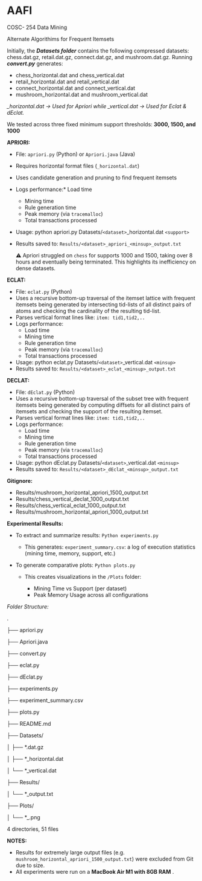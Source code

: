 # AAFI

COSC- 254 Data Mining

Alternate Algorithims for Frequent Itemsets

Initially, the ***Datasets folder*** contains the following compressed datasets: chess.dat.gz, retail.dat.gz, connect.dat.gz, and mushroom.dat.gz. Running ***convert.py*** generates:

* chess_horizontal.dat and chess_vertical.dat
* retail_horizontal.dat and retail_vertical.dat
* connect_horizontal.dat and connect_vertical.dat
* mushroom_horizontal.dat and mushroom_vertical.dat

*_horizontal.dat → Used for Apriori while _vertical.dat → Used for Eclat & dEclat.*

We tested across three fixed minimum support thresholds: **3000, 1500, and 1000**

**APRIORI:**

* File: `apriori.py` (Python) or `Apriori.java` (Java)
* Requires horizontal format files (`_horizontal.dat`)
* Uses candidate generation and pruning to find frequent itemsets
* Logs performance:* Load time

  * Mining time
  * Rule generation time
  * Peak memory (via `tracemalloc`)
  * Total transactions processed
* Usage: python apriori.py Datasets/`<dataset>`_horizontal.dat `<support>`
* Results saved to: `Results/<dataset>_apriori_<minsup>_output.txt`

  ⚠️ Apriori struggled on `chess` for supports 1000 and 1500, taking over 8 hours and eventually being terminated. This highlights its inefficiency on dense datasets.

**ECLAT:**

* File: `eclat.py` (Python)
* Uses a recursive bottom-up traversal of the itemset lattice with frequent itemsets being generated by intersecting tid-lists of all distinct pairs of atoms and checking the cardinality of the resulting tid-list.
* Parses vertical format lines like: `item: tid1,tid2,..`
* Logs performance:
  * Load time
  * Mining time
  * Rule generation time
  * Peak memory (via `tracemalloc`)
  * Total transactions processed
* Usage: python eclat.py Datasets/`<dataset>`_vertical.dat `<minsup>`
* Results saved to: `Results/<dataset>_eclat_<minsup>_output.txt`

**DECLAT:**

* File: `dEclat.py` (Python)
* Uses a recursive bottom-up traversal of the subset tree with frequent itemsets being generated by computing diffsets for all distinct pairs of itemsets and checking the support of the resulting itemset.
* Parses vertical format lines like: `item: tid1,tid2,..`
* Logs performance:
  * Load time
  * Mining time
  * Rule generation time
  * Peak memory (via `tracemalloc`)
  * Total transactions processed
* Usage: python dEclat.py Datasets/`<dataset>`_vertical.dat `<minsup>`
* Results saved to: `Results/<dataset>_dEclat_<minsup>_output.txt`

**Gitignore:**

* Results/mushroom_horizontal_apriori_1500_output.txt
* Results/chess_vertical_declat_1000_output.txt
* Results/chess_vertical_eclat_1000_output.txt
* Results/mushroom_horizontal_apriori_1000_output.txt

**Experimental Results:**

* To extract and summarize results: `Python experiments.py`

  * This generates: `experiment_summary.csv`: a log of execution statistics (mining time, memory, support, etc.)
* To generate comparative plots: `Python plots.py`

  * This creates visualizations in the `/Plots` folder:

    * Mining Time vs Support (per dataset)
    * Peak Memory Usage across all configurations


*Folder Structure:*

.

├── apriori.py

├── Apriori.java

├── convert.py

├── eclat.py

├── dEclat.py

├── experiments.py

├── experiment_summary.csv

├── plots.py

├── README.md

├── Datasets/

│   ├── *.dat.gz

│   ├── *_horizontal.dat

│   └── *_vertical.dat

├── Results/

│   └── *_output.txt

├── Plots/

 │ └── *_.png

4 directories, 51 files


**NOTES:**

* Results for extremely large output files (e.g. `mushroom_horizontal_apriori_1500_output.txt`) were excluded from Git due to size.
* All experiments were run on a  **MacBook Air M1 with 8GB RAM** .
